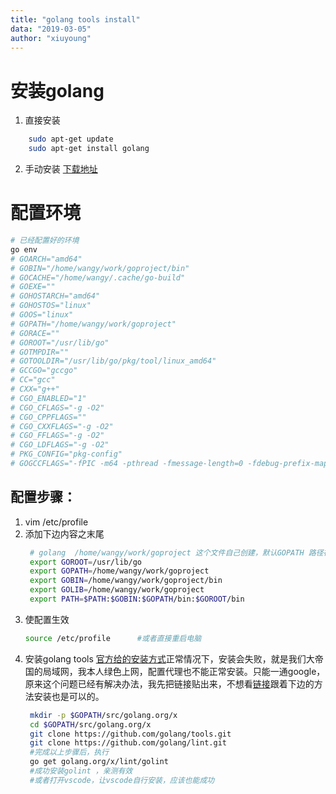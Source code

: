 ```yaml
---
title: "golang tools install"
data: "2019-03-05"
author: "xiuyoung"
---
```


# 安装golang

1. 直接安装

```bash
    sudo apt-get update
    sudo apt-get install golang
```

2. 手动安装
    [下载地址]()

# 配置环境

```bash
# 已经配置好的环境
go env
# GOARCH="amd64"
# GOBIN="/home/wangy/work/goproject/bin"
# GOCACHE="/home/wangy/.cache/go-build"
# GOEXE=""
# GOHOSTARCH="amd64"
# GOHOSTOS="linux"
# GOOS="linux"
# GOPATH="/home/wangy/work/goproject"
# GORACE=""
# GOROOT="/usr/lib/go"
# GOTMPDIR=""
# GOTOOLDIR="/usr/lib/go/pkg/tool/linux_amd64"
# GCCGO="gccgo"
# CC="gcc"
# CXX="g++"
# CGO_ENABLED="1"
# CGO_CFLAGS="-g -O2"
# CGO_CPPFLAGS=""
# CGO_CXXFLAGS="-g -O2"
# CGO_FFLAGS="-g -O2"
# CGO_LDFLAGS="-g -O2"
# PKG_CONFIG="pkg-config"
# GOGCCFLAGS="-fPIC -m64 -pthread -fmessage-length=0 -fdebug-prefix-map=/tmp/go-build632023567=/tmp/go-build -gno-record-gcc-switches"
```

## 配置步骤：

1. vim /etc/profile
2. 添加下边内容之末尾
   ```bash
    # golang  /home/wangy/work/goproject 这个文件自己创建，默认GOPATH 路径在～/go，可以通过go env 查看
    export GOROOT=/usr/lib/go
    export GOPATH=/home/wangy/work/goproject
    export GOBIN=/home/wangy/work/goproject/bin
    export GOLIB=/home/wangy/work/goproject
    export PATH=$PATH:$GOBIN:$GOPATH/bin:$GOROOT/bin
   ```
3. 使配置生效
   ```bash
   source /etc/profile      #或者直接重启电脑
   ```
4. 安装golang tools
   [官方给的安装方式](https://github.com/Microsoft/vscode-go/wiki/Go-tools-that-the-Go-extension-depends-on)正常情况下，安装会失败，就是我们大帝国的局域网，我本人绿色上网，配置代理也不能正常安装。只能一通google，原来这个问题已经有解决办法，我先把链接贴出来，不想看[链接](https://github.com/golang/lint/issues/288)跟着下边的方法安装也是可以的。
   ```bash
    mkdir -p $GOPATH/src/golang.org/x
    cd $GOPATH/src/golang.org/x
    git clone https://github.com/golang/tools.git
    git clone https://github.com/golang/lint.git
    #完成以上步骤后，执行
    go get golang.org/x/lint/golint
    #成功安装golint ，亲测有效
    #或者打开vscode，让vscode自行安装，应该也能成功
   ```
